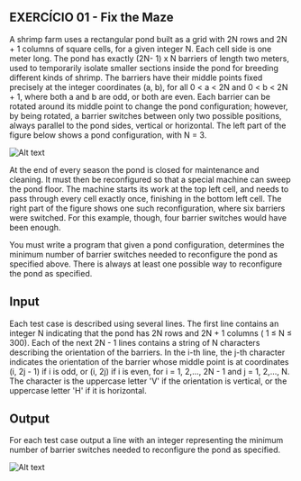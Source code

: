 ## EXERCÍCIO 01 - Fix the Maze

A shrimp farm uses a rectangular pond built as a grid with 2N rows and 2N + 1 columns of square cells, for a given integer N. Each cell side is one meter long. The pond has exactly (2N- 1) x N barriers of length two meters, used to temporarily isolate smaller sections inside the pond for breeding different kinds of shrimp. The barriers have their middle points fixed precisely at the integer coordinates (a, b), for all 0 < a < 2N and 0 < b < 2N + 1, where both a and b are odd, or both are even. Each barrier can be rotated around its middle point to change the pond configuration; however, by being rotated, a barrier switches between only two possible positions, always parallel to the pond sides, vertical or horizontal. The left part of the figure below shows a pond configuration, with N = 3.

![Alt text](/fix-the-maze/images/example01.png)

At the end of every season the pond is closed for maintenance and cleaning. It must then be reconfigured so that a special machine can sweep the pond floor. The machine starts its work at the top left cell, and needs to pass through every cell exactly once, finishing in the bottom left cell. The right part of the figure shows one such reconfiguration, where six barriers were switched. For this example, though, four barrier switches would have been enough.

You must write a program that given a pond configuration, determines the minimum number of barrier switches needed to reconfigure the pond as specified above. There is always at least one possible way to reconfigure the pond as specified.

## Input
Each test case is described using several lines. The first line contains an integer N indicating that the pond has 2N rows and 2N + 1 columns ( 1 ≤ N ≤ 300). Each of the next 2N - 1 lines contains a string of N characters describing the orientation of the barriers. In the i-th line, the j-th character indicates the orientation of the barrier whose middle point is at coordinates (i, 2j - 1) if i is odd, or (i, 2j) if i is even, for i = 1, 2,..., 2N - 1 and j = 1, 2,..., N. The character is the uppercase letter 'V' if the orientation is vertical, or the uppercase letter 'H' if it is horizontal.

## Output
For each test case output a line with an integer representing the minimum number of barrier switches needed to reconfigure the pond as specified.

![Alt text](/fix-the-maze/images/output01.png)